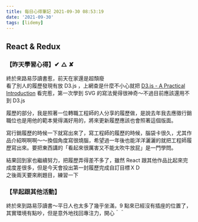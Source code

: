 ```yaml
---
title: 每日心得筆記 2021-09-30 08:53:19
date: '2021-09-30'
tags: [lidemy]
---
```


## React & Redux

### 【昨天學習心得】✔︎ △ ✘

終於來路易莎讀書惹，前天在家還是超頹廢  
看了別人的履歷發現有放 D3.js ，上網查是什麼不小心就把 [D3.js - A Practical Introduction](https://youtu.be/TOJ9yjvlapY) 看完惹，第一次學到 SVG 的寫法覺得很神奇～不過目前應該還用不到 D3.js

履歷的部分，我是照著一位轉職工程師的人分享的履歷做，是說去年我去應徵行銷職位也是用他的範本覺得滿好用的，將來更新履歷應該也會照著這個版面。

寫行銷履歷的時候一下就寫出來了，寫工程師的履歷的時候，腦袋卡很久，尤其作品介紹啊啊啊～～換個角度寫很燒腦，希望過一年後也能洋洋灑灑的就把工程師履歷寫出來。要把東西講的「看起來很厲害又不能太吹牛放屁」是一門學問。

結果回到家也繼續努力，把履歷弄得差不多了，雖然 React 跟其他作品比起來完成度差很多，但是今天會投出第一封履歷完成自訂目標ＸＤ  
之後兩天要來刷題目，練習一下

### 【早起跟其他活動】

終於來到路易莎讀書～平日人也太多了幾乎坐滿，9 點來已經沒有插座的位置了，其實環境有點吵，但是意外地找回專注力，開心＾＾
